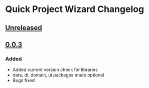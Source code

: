 <!-- Keep a Changelog guide -> https://keepachangelog.com -->

# Quick Project Wizard Changelog

## [Unreleased]

## [0.0.3]

### Added

- Added current version check for libraries
- data, di, domain, ui packages made optional
- Bugs fixed

[Unreleased]: https://github.com/cnrture/QuickProjectWizard/compare/v0.0.3...HEAD
[0.0.3]: https://github.com/cnrture/QuickProjectWizard/commits/v0.0.3
